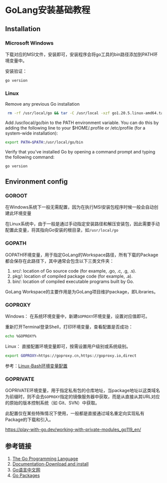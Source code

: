 # GoLang安装基础教程

## Installation


### Microsoft Windows

下载对应的MSI文件，安装即可，安装程序会将go工具的bin路径添加到PATH环境变量中。

安装验证：
```bash
go version
```

### Linux

Remove any previous Go installation
```bash
 rm -rf /usr/local/go && tar -C /usr/local -xzf go1.20.5.linux-amd64.tar.gz
```

Add /usr/local/go/bin to the PATH environment variable. You can do this by adding the following line to your $HOME/.profile or /etc/profile (for a system-wide installation):
```bash
export PATH=$PATH:/usr/local/go/bin
```

Verify that you've installed Go by opening a command prompt and typing the following command:
```bash
go version
```


## Environment config


### GOROOT

在Windows系统下一般无需配置，因为在执行MSI安装包程序时候一般会自动创建此环境变量

在Linux系统中，由于一般是通过手动指定安装路径和解压安装包，因此需要手动配置此变量，将其指向Go安装的根目录，如`/usr/local/go`


### GOPATH

GOPATH环境变量，用于指定GoLang的Workspace路径，所有下载的Package都会保存在此路径下，其中通常会包含以下三类文件夹：
1. src/: location of Go source code (for example, .go, .c, .g, .s).
2. pkg/: location of compiled package code (for example, .a).
3. bin/: location of compiled executable programs built by Go.

GoLang Workspace的主要作用是为GoLang项目维护package，即Libraries。

### GOPROXY

Windows：
在系统环境变量中，新建`GOPROXY`环境变量，设置对应值即可。

重新打开Terminal登录Shell，打印环境变量，查看配置是否成功：
```bash
echo %GOPROXY%
```

Linux：
直接配置环境变量即可，按需设置用户级别或系统级别。

```bash
export GOPROXY=https://goproxy.cn,https://goproxy.io,direct
```

参考：[Linux-Bash环境变量配置](work/note/subject/Computer/Operating-System/Linux/Linux-Bash环境变量配置.md)

### GOPRIVATE

GOPRIVATE环境变量，用于指定私有包的仓库地址，当package地址以这类域名为前缀时，则不会去`GOPROXY`指定的镜像服务器中获取，而是从直接从其URL对应的原始的版本控制系统（如 Git、SVN）中获取。

此配置仅在某些特殊情况下使用，一般都是直接通过域名重定向实现私有Package的下载和引入。

https://play-with-go.dev/working-with-private-modules_go119_en/


## 参考链接
1. [The Go Programming Language](https://go.dev/)
2. [Documentation-Download and install](https://go.dev/doc/install)
3. [Go语言中文网](https://studygolang.com/dl)
4. [Go Packages](https://pkg.go.dev/)